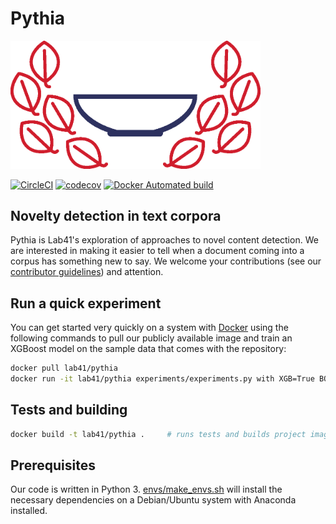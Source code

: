 # Pythia

<img src="assets/pythia_logo.png" width="400" alt="pythia logo" />

[![CircleCI](https://circleci.com/gh/Lab41/pythia.svg?style=shield)](https://circleci.com/gh/Lab41/pythia)
[![codecov](https://codecov.io/gh/Lab41/pythia/branch/master/graph/badge.svg)](https://codecov.io/gh/Lab41/pythia)
[![Docker Automated build](https://img.shields.io/docker/automated/jrottenberg/ffmpeg.svg?maxAge=2592000)](https://hub.docker.com/r/lab41/pythia/)


## Novelty detection in text corpora

Pythia is Lab41's exploration of approaches to novel content detection. We are interested in making it easier to tell when a document coming into a corpus has something new to say.
We welcome your contributions (see our [contributor guidelines](CONTRIBUTING.md)) and attention.

## Run a quick experiment

You can get started very quickly on a system with [Docker](https://www.docker.com/) using the following commands
to pull our publicly available image and train an XGBoost model on the sample data that comes with the 
repository:

```sh
docker pull lab41/pythia
docker run -it lab41/pythia experiments/experiments.py with XGB=True BOW_APPEND=True BOW_PRODUCT=True
```



## Tests and building

```sh
docker build -t lab41/pythia .     # runs tests and builds project image
```

## Prerequisites

Our code is written in Python 3. [envs/make_envs.sh](envs/make_envs.sh) will install the necessary dependencies on a Debian/Ubuntu system with Anaconda installed.
